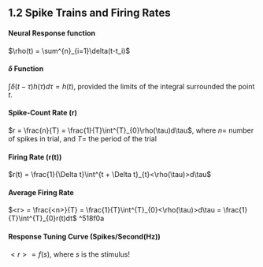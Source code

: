 
## 1.2 Spike Trains and Firing Rates

#### Neural Response function
$\rho(t) = \sum^{n}_{i=1}\delta(t-t_i)$

#### $\delta$ Function
$\int\delta(t-\tau)h(\tau)d\tau = h(t)$, provided the limits of the integral surrounded the point $t$.

#### Spike-Count Rate (r)
$r = \frac{n}{T} = \frac{1}{T}\int^{T}_{0}\rho(\tau)d\tau$,
where $n=$ number of spikes in trial, and $T=$ the period of the trial

#### Firing Rate (r(t))
$r(t) = \frac{1}{\Delta t}\int^{t + \Delta t}_{t}<\rho(\tau)>d\tau$

#### Average Firing Rate
$<r> = \frac{<n>}{T} = \frac{1}{T}\int^{T}_{0}<\rho(\tau)>d\tau = \frac{1}{T}\int^{T}_{0}r(t)dt$ ^518f0a

#### Response Tuning Curve (Spikes/Second(Hz))
$<r> = f(s)$, where $s$ is the stimulus!

